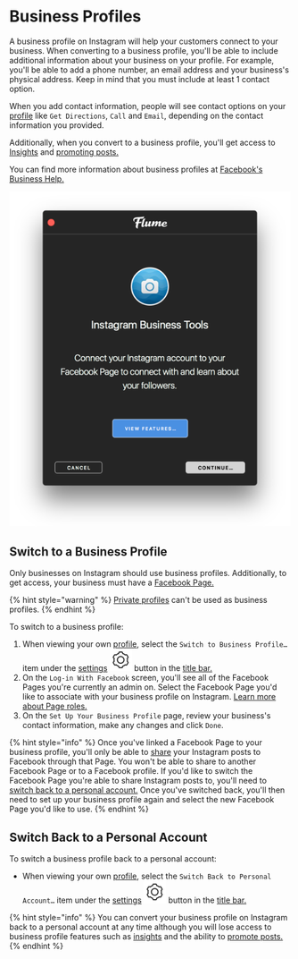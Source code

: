 # Business Profiles

A business profile on Instagram will help your customers connect to your business. When converting to a business profile, you'll be able to include additional information about your business on your profile. For example, you'll be able to add a phone number, an email address and your business's physical address. Keep in mind that you must include at least 1 contact option.

When you add contact information, people will see contact options on your [profile](../) like `Get Directions`, `Call` and `Email`, depending on the contact information you provided.

Additionally, when you convert to a business profile, you'll get access to [Insights](insights.md) and [promoting posts.](promote.md)

You can find more information about business profiles at [Facebook's Business Help.](https://www.facebook.com/business/help/897631030335607/)

![](../../../.gitbook/assets/convert-business.png)

## Switch to a Business Profile

Only businesses on Instagram should use business profiles. Additionally, to get access, your business must have a [Facebook Page.](https://www.facebook.com/help/pages)

{% hint style="warning" %}
[Private profiles](../settings/privateprofiles.md) can't be used as business profiles.
{% endhint %}

To switch to a business profile:

1. When viewing your own [profile](../), select the `Switch to Business Profile…` item under the [settings](../settings/) ![](../../../.gitbook/assets/settings.png) button in the [title bar.](../../../misc/glossary.md#title-bar)
2. On the `Log-in With Facebook` screen, you'll see all of the Facebook Pages you're currently an admin on. Select the Facebook Page you'd like to associate with your business profile on Instagram. [Learn more about Page roles.](https://www.facebook.com/help/323502271070625)
3. On the `Set Up Your Business Profile` page, review your business's contact information, make any changes and click `Done`.

{% hint style="info" %}
Once you've linked a Facebook Page to your business profile, you'll only be able to [share](../../upload.md#sharing) your Instagram posts to Facebook through that Page. You won't be able to share to another Facebook Page or to a Facebook profile. If you'd like to switch the Facebook Page you're able to share Instagram posts to, you'll need to [switch back to a personal account.](./#switch-back-to-a-personal-account) Once you've switched back, you'll then need to set up your business profile again and select the new Facebook Page you'd like to use.
{% endhint %}

## Switch Back to a Personal Account

To switch a business profile back to a personal account:

* When viewing your own [profile](../), select the `Switch Back to Personal Account…` item under the [settings](../settings/) ![](../../../.gitbook/assets/settings.png) button in the [title bar.](../../../misc/glossary.md#title-bar)

{% hint style="info" %}
You can convert your business profile on Instagram back to a personal account at any time although you will lose access to business profile features such as [insights](insights.md) and the ability to [promote posts.](promote.md)
{% endhint %}


